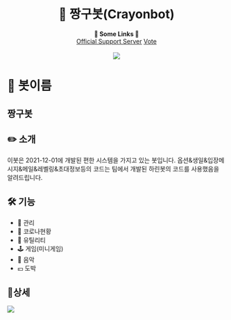 <h1 align="center">🤖 짱구봇(Crayonbot)</h1>


<p align="center">
  <b>🔗 Some Links 🔗</b><br>
  <a href="https://discord.gg/Jk6VRvsnqa">Official Support Server</a>
  <a href="https://koreanbots.dev/bots/915546504054333450/vote">Vote</a>
  <br><br>
  <img src="https://cdn.discordapp.com/attachments/915556934977998879/915638949031055390/93b162fb8e850c1a.png">
</p>

# 📜 봇이름

## 짱구봇

## ✏️ 소개

이봇은 2021-12-01에 개발된 편한 시스템을 가지고 있는 봇입니다.
옵션&생일&입장메시지&메일&레벨링&초대정보등의 코드는 팀에서 개발된
하린봇의 코드를 사용했음을 알려드립니다.
## 🛠️ 기능

- 🔰 관리
- 🧬 코로나현황
- 🧰 유틸리티
- 🕹️ 게임(미니게임)
- 🎵 음악
-  💴 도박
## 📌상세

<img src="https://cdn.discordapp.com/attachments/915556934977998879/915598995383017553/8585daca5a66c84e.png">
